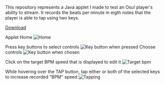 This repository represents a Java applet I made to test an Osu! player's ability to stream. 
It records the beats per minute in eigth notes that the player is able to tap using two keys.

[Download](https://www.mediafire.com/file/4i1ndcqbdyzei7a/bpmtrainer-1.0.jar/file)

Applet Home
![Home](http://prntscr.com/1qbrv82)

Press key buttons to select controls
![Key button when pressed](http://prntscr.com/1qbry50)
Choose controls
![Key button when chosen](http://prntscr.com/1qbrz15)

Click on the target BPM speed that is displayed to edit it
![Target bpm](http://prntscr.com/1qbs60i)

While hovering over the TAP button, tap either or both of the selected keys to increase recorded "BPM" speed
![Tapping](http://prntscr.com/1qbs1fl)
